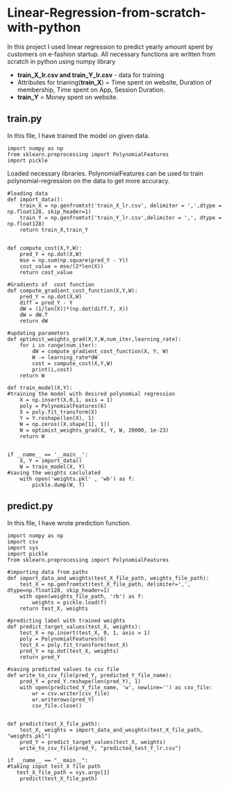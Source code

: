 # Linear-Regression-from-scratch-with-python
In this project I used linear regression to predict yearly amount spent by customers on e-fashion startup. All necessary functions are written from scratch in python using numpy library

- **train_X_lr.csv and train_Y_lr.csv** - data for training
- Attributes for trianing(**train_X**) = Time spent on website, Duration of membership, Time spent on App, Session Duration.
- **train_Y** = Money spent on website.

## train.py

In this file, I have trained the model on given data.
```
import numpy as np
from sklearn.preprocessing import PolynomialFeatures
import pickle
```
Loaded necessary libraries. PolynomialFeatures can be used to train polynomial-regression on the data to get more accuracy.

```
#loading data
def import_data():
    train_X = np.genfromtxt('train_X_lr.csv', delimiter = ',',dtype = np.float128, skip_header=1)
    train_Y = np.genfromtxt('train_Y_lr.csv',delimiter = ',', dtype = np.float128)
    return train_X,train_Y
```

```

def compute_cost(X,Y,W):
    pred_Y = np.dot(X,W)
    mse = np.sum(np.square(pred_Y - Y))
    cost_value = mse/(2*len(X))
    return cost_value
```
```
#Gradients of  cost function
def compute_gradient_cost_function(X,Y,W):
    pred_Y = np.dot(X,W)
    diff = pred_Y - Y
    dW = (1/len(X))*(np.dot(diff.T, X))
    dW = dW.T
    return dW
```
```
#updating parameters
def optimist_weights_grad(X,Y,W,num_iter,learning_rate):
    for i in range(num_iter):
        dW = compute_gradient_cost_function(X, Y, W) 
        W -= learning_rate*dW
        cost = compute_cost(X,Y,W)
        print(i,cost)
    return W
```
```
def train_model(X,Y):
#training the model with desired polynomial regression
    X = np.insert(X,0,1, axis = 1)
    poly = PolynomialFeatures(6)
    X = poly.fit_transform(X)
    Y = Y.reshape(len(X), 1)
    W = np.zeros((X.shape[1], 1))
    W = optimist_weights_grad(X, Y, W, 20000, 1e-23)
    return W
```    
        
```

if __name__ == '__main__':
    X, Y = import_data()
    W = train_model(X, Y)
#saving the weights caclulated
    with open('weights.pkl' , 'wb') as f:
        pickle.dump(W, f)
```  

## predict.py

In this file, I have wrote prediction  function.

```
import numpy as np
import csv
import sys
import pickle
from sklearn.preprocessing import PolynomialFeatures
```
```
#importing data from paths
def import_data_and_weights(test_X_file_path, weights_file_path):
    test_X = np.genfromtxt(test_X_file_path, delimiter=',', dtype=np.float128, skip_header=1)
    with open(weights_file_path, 'rb') as f:
        weights = pickle.load(f)
    return test_X, weights
```
```
#predicting label with trained weights
def predict_target_values(test_X, weights):
    test_X = np.insert(test_X, 0, 1, axis = 1)
    poly = PolynomialFeatures(6)
    test_X = poly.fit_transform(test_X)
    pred_Y = np.dot(test_X, weights)
    return pred_Y
```
```
#saving predicted values to csv file
def write_to_csv_file(pred_Y, predicted_Y_file_name):
    pred_Y = pred_Y.reshape(len(pred_Y), 1)
    with open(predicted_Y_file_name, 'w', newline='') as csv_file:
        wr = csv.writer(csv_file)
        wr.writerows(pred_Y)
        csv_file.close()
```
```

def predict(test_X_file_path):
    test_X, weights = import_data_and_weights(test_X_file_path, "weights.pkl")
    pred_Y = predict_target_values(test_X, weights)
    write_to_csv_file(pred_Y, "predicted_test_Y_lr.csv")
```
```
if __name__ == "__main__":
#taking input test_X file path   
   test_X_file_path = sys.argv[1]
    predict(test_X_file_path)
```


